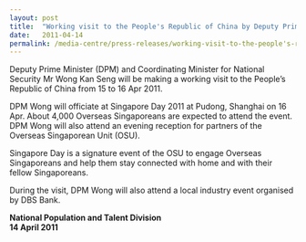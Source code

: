 ```yaml
---
layout: post
title:  "Working visit to the People's Republic of China by Deputy Prime Minister and Coordinating Minister for National Security Wong Kan Seng"
date:   2011-04-14
permalink: /media-centre/press-releases/working-visit-to-the-people's-republic-of-china-by-dpm-wong-kan-seng/
---
```


Deputy Prime Minister (DPM) and Coordinating Minister for National Security Mr Wong Kan Seng will be making a working visit to the People’s Republic of China from 15 to 16 Apr 2011.

DPM Wong will officiate at Singapore Day 2011 at Pudong, Shanghai on 16 Apr. About 4,000 Overseas Singaporeans are expected to attend the event. DPM Wong will also attend an evening reception for partners of the Overseas Singaporean Unit (OSU).

Singapore Day is a signature event of the OSU to engage Overseas Singaporeans and help them stay connected with home and with their fellow Singaporeans.

During the visit, DPM Wong will also attend a local industry event organised by DBS Bank.

**National Population and Talent Division  
14 April 2011**

